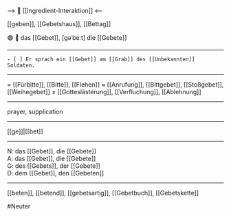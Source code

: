 --> 🤝 [[Ingredient-Interaktion]] <--

[[geben]], [[Gebetshaus]], [[Bettag]]

🟢 🙏 das [[Gebet]], [ɡəˈbeːt]
die [[Gebete]]

---
	- [ ] Er sprach ein [[Gebet]] am [[Grab]] des [[Unbekannten]] Soldaten.


---
= [[Fürbitte]], [[Bitte]], [[Flehen]]
≈ [[Anrufung]], [[Bittgebet]], [[Stoßgebet]], [[Weihegebet]]
≠ [[Gotteslästerung]], [[Verfluchung]], [[Ablehnung]]

---
prayer, supplication

---
[[ge]]|[[bet]]

---
N: das [[Gebet]], die [[Gebete]]  
A: das [[Gebet]], die [[Gebete]]  
G: des [[Gebets]], der [[Gebete]]  
D: dem [[Gebet]], den [[Gebeten]]  

---
[[beten]], [[betend]], [[gebetsartig]], [[Gebetbuch]], [[Gebetskette]]


#Neuter 